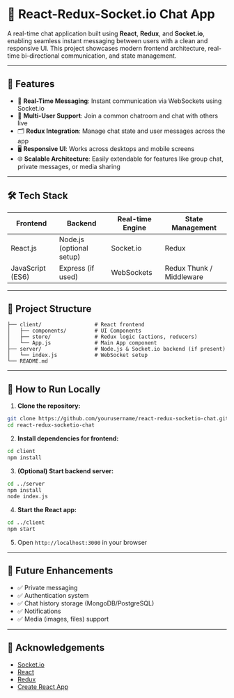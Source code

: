 
# 💬 React-Redux-Socket.io Chat App

A real-time chat application built using **React**, **Redux**, and **Socket.io**, enabling seamless instant messaging between users with a clean and responsive UI. This project showcases modern frontend architecture, real-time bi-directional communication, and state management.

---

## 🚀 Features

- 🔌 **Real-Time Messaging**: Instant communication via WebSockets using Socket.io
- 👥 **Multi-User Support**: Join a common chatroom and chat with others live
- 🗂 **Redux Integration**: Manage chat state and user messages across the app
- 🖥 **Responsive UI**: Works across desktops and mobile screens
- 🌐 **Scalable Architecture**: Easily extendable for features like group chat, private messages, or media sharing

---

## 🛠 Tech Stack

| Frontend         | Backend          | Real-time Engine | State Management |
|------------------|------------------|------------------|------------------|
| React.js         | Node.js (optional setup) | Socket.io         | Redux            |
| JavaScript (ES6) | Express (if used) | WebSockets        | Redux Thunk / Middleware |

---


## 🧩 Project Structure

```
├── client/                 # React frontend
│   ├── components/         # UI Components
│   ├── store/              # Redux logic (actions, reducers)
│   └── App.js              # Main App component
├── server/                 # Node.js & Socket.io backend (if present)
│   └── index.js            # WebSocket setup
└── README.md
```

---

## 🧪 How to Run Locally

1. **Clone the repository:**

```bash
git clone https://github.com/yourusername/react-redux-socketio-chat.git
cd react-redux-socketio-chat
```

2. **Install dependencies for frontend:**

```bash
cd client
npm install
```

3. **(Optional) Start backend server:**

```bash
cd ../server
npm install
node index.js
```

4. **Start the React app:**

```bash
cd ../client
npm start
```

5. Open `http://localhost:3000` in your browser

---

## 🧠 Future Enhancements

- ✅ Private messaging
- ✅ Authentication system
- ✅ Chat history storage (MongoDB/PostgreSQL)
- ✅ Notifications
- ✅ Media (images, files) support

---


## 🙌 Acknowledgements

- [Socket.io](https://socket.io/)
- [React](https://reactjs.org/)
- [Redux](https://redux.js.org/)
- [Create React App](https://create-react-app.dev/)
